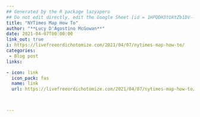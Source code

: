 ```yaml
---
## Generated by the R package lazyapero
## Do not edit directly, edit the Google Sheet [id = 1HPQDH3tOXtZb1DV--8wR9CKAzUz5aywWc2vM3OQ5SrU]
title: "NYTimes Map How To"
author: "**Lucy D'Agostino McGowan**"
date: 2021-04-07T00:00:00
link_out: true
i: https://livefreeordichotomize.com/2021/04/07/nytimes-map-how-to/
categories:
 - Blog post
links:

- icon: link
  icon_pack: fas
  name: link
  url: https://livefreeordichotomize.com/2021/04/07/nytimes-map-how-to/



---
```




